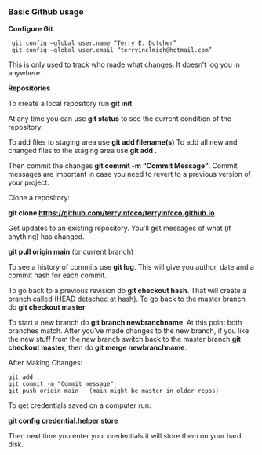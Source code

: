 ### Basic Github usage


**Configure Git**

     git config –global user.name “Terry E. Dutcher”
     git config –global user.email “terryinclmich@hotmail.com”

This is only used to track who made what changes. It doesn’t log you in anywhere.

**Repositories**

To create a local repository run **git init**

At any time you can use **git status** to see the current condition of the repository.

To add files to staging area use **git add filename(s)** To add all new and changed files to the staging area use **git add .**

Then commit the changes **git commit -m “Commit Message”**. Commit messages are important in case you need to revert to a previous version of your project.

Clone a repository:

**git clone https://github.com/terryinfcco/terryinfcco.github.io**

Get updates to an existing repository. You'll get messages of what (if anything) has changed.

**git pull origin main** (or current branch)
  
To see a history of commits use **git log**. This will give you author, date and a commit hash for each commit.

To go back to a previous revision do **git checkout hash**. That will create a branch called (HEAD detached at hash). To go back to the master branch do **git checkout master**

To start a new branch do **git branch newbranchname**. At this point both branches match. After you’ve made changes to the new branch, if you like the new stuff from the new branch switch back to the master branch **git checkout master**, then do **git merge newbranchname**.


After Making Changes:
  
    git add .
    git commit -m "Commit message"
    git push origin main   (main might be master in older repos)
    
To get credentials saved on a computer run:

**git config credential.helper store**
  
Then next time you enter your credentials it will store them on your hard disk.    


